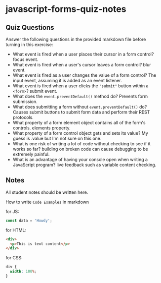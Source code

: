 # javascript-forms-quiz-notes

## Quiz Questions

Answer the following questions in the provided markdown file before turning in this exercise:

- What event is fired when a user places their cursor in a form control?
  focus event.
- What event is fired when a user's cursor leaves a form control?
  blur event.
- What event is fired as a user changes the value of a form control?
  The input event, assuming it is added as an event listener.
- What event is fired when a user clicks the `"submit"` button within a `<form>`?
  submit event.
- What does the `event.preventDefault()` method do?
  Prevents form submission.
- What does submitting a form without `event.preventDefault()` do?
  Causes submit buttons to submit form data and perform their REST protocols.
- What property of a form element object contains all of the form's controls.
  elements property.
- What property of a form control object gets and sets its value?
  My guess is .value but I'm not sure on this one.
- What is one risk of writing a lot of code without checking to see if it works so far?
  building on broken code can cause debugging to be extremely painful.
- What is an advantage of having your console open when writing a JavaScript program?
  live feedback such as variable content checking.

## Notes

All student notes should be written here.

How to write `Code Examples` in markdown

for JS:

```javascript
const data = 'Howdy';
```

for HTML:

```html
<div>
  <p>This is text content</p>
</div>
```

for CSS:

```css
div {
  width: 100%;
}
```
